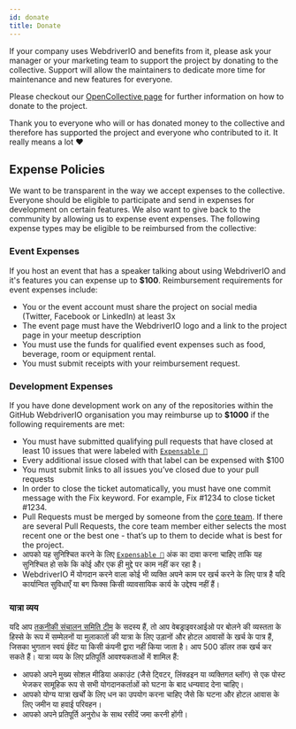 ```yaml
---
id: donate
title: Donate
---
```


If your company uses WebdriverIO and benefits from it, please ask your manager or your marketing team to support the project by donating to the collective. Support will allow the maintainers to dedicate more time for maintenance and new features for everyone.

Please checkout our [OpenCollective page](https://opencollective.com/webdriverio) for further information on how to donate to the project.

Thank you to everyone who will or has donated money to the collective and therefore has supported the project and everyone who contributed to it. It really means a lot ❤️

## Expense Policies

We want to be transparent in the way we accept expenses to the collective. Everyone should be eligible to participate and send in expenses for development on certain features. We also want to give back to the community by allowing us to expense event expenses. The following expense types may be eligible to be reimbursed from the collective:

### Event Expenses

If you host an event that has a speaker talking about using WebdriverIO and it's features you can expense up to __$100__. Reimbursement requirements for event expenses include:

- You or the event account must share the project on social media (Twitter, Facebook or LinkedIn) at least 3x
- The event page must have the WebdriverIO logo and a link to the project page in your meetup description
- You must use the funds for qualified event expenses such as food, beverage, room or equipment rental.
- You must submit receipts with your reimbursement request.

### Development Expenses

If you have done development work on any of the repositories within the GitHub WebdriverIO organisation you may reimburse up to __$1000__ if the following requirements are met:

- You must have submitted qualifying pull requests that have closed at least 10 issues that were labeled with [`Expensable 💸`](https://github.com/webdriverio/webdriverio/labels/Expensable%20%F0%9F%92%B8)
- Every additional issue closed with that label can be expensed with $100
- You must submit links to all issues you’ve closed due to your pull requests
- In order to close the ticket automatically, you must have one commit message with the Fix keyword. For example, Fix #1234 to close ticket #1234.
- Pull Requests must be merged by someone from the [core team](https://github.com/webdriverio/webdriverio/blob/main/AUTHORS.md#tsc-technical-steering-committee). If there are several Pull Requests, the core team member either selects the most recent one or the best one - that’s up to them to decide what is best for the project.
- आपको यह सुनिश्चित करने के लिए [`Expensable 💸`](https://github.com/webdriverio/webdriverio/labels/Expensable%20%F0%9F%92%B8) अंक का दावा करना चाहिए ताकि यह सुनिश्चित हो सके कि कोई और एक ही मुद्दे पर काम नहीं कर रहा है।
- WebdriverIO में योगदान करने वाला कोई भी व्यक्ति अपने काम पर खर्च करने के लिए पात्र है यदि कार्यान्वित सुविधाएँ या बग फिक्स किसी व्यावसायिक कार्य के उद्देश्य नहीं हैं।

### यात्रा व्यय

यदि आप [तकनीकी संचालन समिति टीम](https://github.com/webdriverio/webdriverio/blob/main/AUTHORS.md#tsc-technical-steering-committee) के सदस्य हैं, तो आप वेबड्राइवरआईओ पर बोलने की व्यस्तता के हिस्से के रूप में सम्मेलनों या मुलाकातों की यात्रा के लिए उड़ानों और होटल आवासों के खर्च के पात्र हैं, जिसका भुगतान स्वयं ईवेंट या किसी कंपनी द्वारा नहीं किया जाता है। आप 500 डॉलर तक खर्च कर सकते हैं। यात्रा व्यय के लिए प्रतिपूर्ति आवश्यकताओं में शामिल हैं:

- आपको अपने मुख्य सोशल मीडिया अकाउंट (जैसे ट्विटर, लिंक्डइन या व्यक्तिगत ब्लॉग) से एक पोस्ट भेजकर सामूहिक रूप से सभी योगदानकर्ताओं को घटना के बाद धन्यवाद देना चाहिए।
- आपको योग्य यात्रा खर्चों के लिए धन का उपयोग करना चाहिए जैसे कि घटना और होटल आवास के लिए जमीन या हवाई परिवहन।
- आपको अपने प्रतिपूर्ति अनुरोध के साथ रसीदें जमा करनी होंगी।
